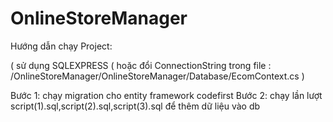 # OnlineStoreManager

Hướng dẫn chạy Project:

( sử dụng SQLEXPRESS ( hoặc đổi ConnectionString trong file : /OnlineStoreManager/OnlineStoreManager/Database/EcomContext.cs )

Bước 1: chạy migration cho entity framework codefirst
Bước 2: chạy lần lượt script(1).sql,script(2).sql,script(3).sql để thêm dữ liệu vào db
